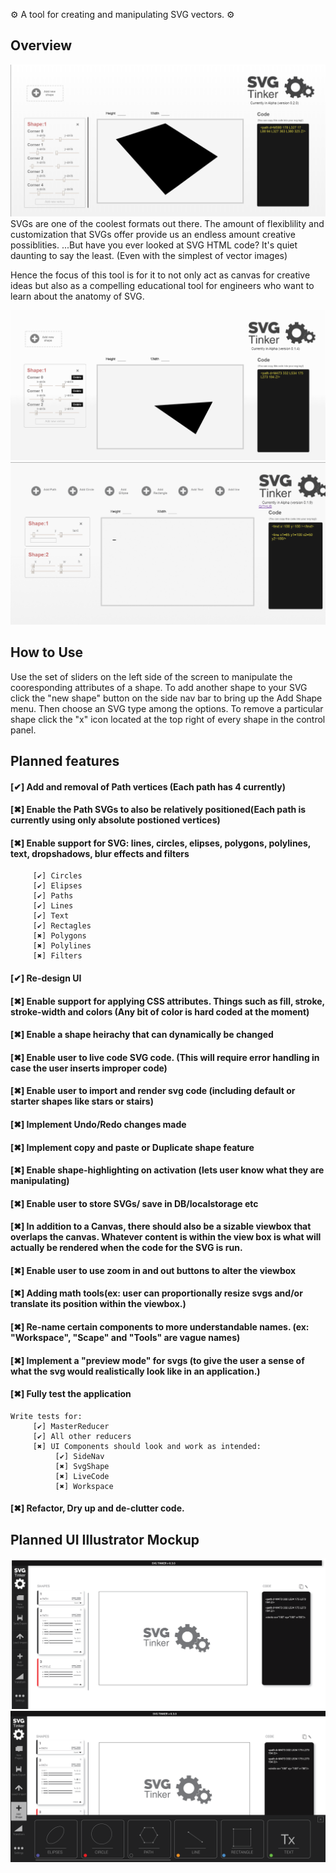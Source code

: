
 :gear: A tool for creating and manipulating SVG vectors. :gear:
## Overview
![alt text](./public/assets/SVGTINKER.png)
 SVGs are one of the coolest formats out there. The amount of flexiblility and customization that SVGs offer provide us an endless amount creative possiblities. ...But have you ever looked at SVG HTML code? It's quiet daunting to say the least. (Even with the simplest of vector images)

 Hence the focus of this tool is for it to not only act as canvas for creative ideas but also as a compelling educational tool for engineers who want to learn about the anatomy of SVG.

![alt text](./public/assets/svg1.gif)
![alt text](./public/assets/svg2.gif)
## How to Use
 Use the set of sliders on the left side of the screen to manipulate the cooresponding attributes of a shape. To add another shape to your SVG click the "new shape" button on the side nav bar to bring up the Add Shape menu. Then choose an SVG type among the options. To remove a particular shape click the "x" icon located at the top right of every shape in the control panel.

## Planned features
#### [✔] Add and removal of Path vertices (Each path has 4 currently)
#### [✖] Enable the Path SVGs to also be relatively positioned(Each path is currently using only absolute postioned vertices)   
#### [✖] Enable support for SVG: lines, circles, elipses, polygons, polylines, text, dropshadows, blur effects and filters   
```
     [✔] Circles
     [✔] Elipses
     [✔] Paths
     [✔] Lines
     [✔] Text
     [✔] Rectagles
     [✖] Polygons
     [✖] Polylines
     [✖] Filters

```
#### [✔] Re-design UI
#### [✖] Enable support for applying CSS attributes. Things such as fill, stroke, stroke-width and colors (Any bit of color is hard coded at the moment)
#### [✖] Enable a shape heirachy that can dynamically be changed
#### [✖] Enable user to live code SVG code. (This will require error handling in case the user inserts improper code)
#### [✖] Enable user to import and render svg code (including default or starter shapes like stars or stairs)
#### [✖] Implement Undo/Redo changes made
#### [✖] Implement copy and paste or Duplicate shape feature
#### [✖] Enable shape-highlighting on activation (lets user know what they are manipulating)
#### [✖] Enable user to store SVGs/ save in DB/localstorage etc  
#### [✖] In addition to a Canvas, there should also be a sizable viewbox that overlaps the canvas. Whatever content is within the view box is what will actually be rendered when the code for the SVG is run.
#### [✖] Enable user to use zoom in and out buttons to alter the viewbox 
#### [✖] Adding math tools(ex: user can proportionally resize svgs and/or translate its position within the viewbox.)
#### [✖] Re-name certain components to more understandable names. (ex: "Workspace", "Scape" and "Tools" are vague names)
#### [✖] Implement a "preview mode" for svgs (to give the user a sense of what the svg would realistically look like in an application.)
#### [✖] Fully test the application
```
Write tests for:
     [✔] MasterReducer
     [✔] All other reducers
     [✖] UI Components should look and work as intended:
          [✔] SideNav
          [✖] SvgShape
          [✖] LiveCode
          [✖] Workspace
```
#### [✖] Refactor, Dry up and de-clutter code.

## Planned UI Illustrator Mockup
 ![alt text](./public/assets/mockup-assets/svgtinker-mockup01.png)
 ![alt text](./public/assets/mockup-assets/svgtinker-mockup02.png)






